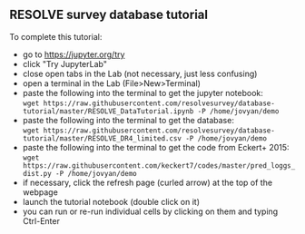 ## RESOLVE survey database tutorial

To complete this tutorial:

 * go to https://jupyter.org/try
 * click "Try JupyterLab"
 * close open tabs in the Lab (not necessary, just less confusing)
 * open a terminal in the Lab (File>New>Terminal)
 * paste the following into the terminal to get the jupyter notebook:<br/>
  `wget https://raw.githubusercontent.com/resolvesurvey/database-tutorial/master/RESOLVE_DataTutorial.ipynb -P /home/jovyan/demo`
 * paste the following into the terminal to get the database:<br/>
   `wget https://raw.githubusercontent.com/resolvesurvey/database-tutorial/master/RESOLVE_DR4_limited.csv -P /home/jovyan/demo`
 * paste the following into the terminal to get the code from Eckert+ 2015:<br/>
   `wget https://raw.githubusercontent.com/keckert7/codes/master/pred_loggs_dist.py -P /home/jovyan/demo`
 * if necessary, click the refresh page (curled arrow) at the top of the webpage
 * launch the tutorial notebook (double click on it)
 * you can run or re-run individual cells by clicking on them and typing Ctrl-Enter
